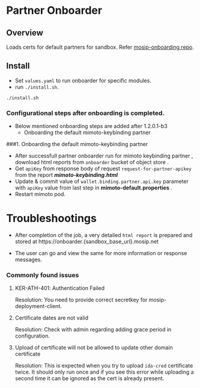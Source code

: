 # Partner Onboarder

## Overview
Loads certs for default partners for sandbox. Refer [mosip-onboarding repo](https://github.com/mosip/mosip-onboarding).

## Install 
* Set `values.yaml` to run onboarder for specific modules.
* run `./install.sh`.
```
./install.sh
```


### Configurational steps after onboarding is completed.
*  Below mentioned onboarding steps are added after 1.2.0.1-b3
    *  Onboarding the default mimoto-keybinding partner


###1. Onboarding the default  mimoto-keybinding partner
*  After successfull partner onboarder run for  mimoto keybinding partner , download html reports from `onboarder` bucket of object store .
*  Get `apiKey` from  response body of  request `request-for-partner-apikey` from the report **_mimoto-keybinding.html_**
*  Update & commit  value of  `wallet.binding.partner.api.key`  parameter with `apiKey` value from last step in **mimoto-default.properties** .
*  Restart mimoto pod.

# Troubleshootings

* After completion of the job, a very detailed `html report` is prepared and stored at https://onboarder.{sandbox_base_url}.mosip.net

* The user can go and view the same for more information or response messages.

### Commonly found issues 

 1. KER-ATH-401: Authentication Failed
 
    Resolution: You need to provide correct secretkey for mosip-deployment-client.
 
 2. Certificate dates are not valid

    Resolution: Check with admin regarding adding grace period in configuration.
 
 3. Upload of certificate will not be allowed to update other domain certificate
 
    Resolution: This is expected when you try to upload `ida-cred` certificate twice. It should only run once and if you see this error while uploading a second      time it can be ignored as the cert is already present.



